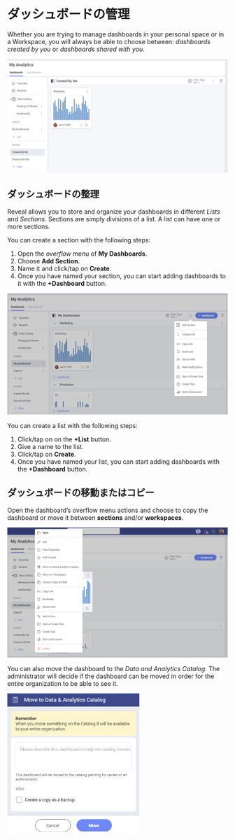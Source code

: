# ダッシュボードの管理

Whether you are trying to manage dashboards in your personal space or in a Workspace, you will always be able to choose between: *dashboards created by you* or *dashboards shared with you*.

<img src="images/dashboard-options.png" alt="Filter for viewing dashboards" class="responsive-img"/>

## ダッシュボードの整理

Reveal allows you to store and organize your dashboards in different *Lists* and *Sections*. Sections are simply divisions of a list. A list can have one or more sections.

You can create a section with the following steps:

1. Open the *overflow* menu of **My Dashboards**.
2. Choose **Add Section**. 
3. Name it and click/tap on **Create**.
4. Once you have named your section, you can start adding dashboards to it with the **+Dashboard** button.

<img src="images/add-section-button.png" alt="Create a section option" class="responsive-img"/>

You can create a list with the following steps:

1. Click/tap on on the **+List** button.
2. Give a name to the list.
3. Click/tap on **Create**.
4. Once you have named your list, you can start adding dashboards with the **+Dashboard** button.

## ダッシュボードの移動またはコピー

Open the dashboard’s overflow menu actions and choose to copy the dashboard or move it between **sections** and/or **workspaces**.

<img src="images/dashboard-overflow-menu-options.png" alt="Displaying the dashboard’s overflow actions" class="responsive-img"/>

You can also move the dashboard to the *Data and Analytics Catalog*. The administrator will decide if the dashboard can be moved in order for the entire organization to be able to see it.

<img src="images/data-and-analytics-catalog.png" alt="A dialog for moving your dashboard to the Data anf Analytics catalog " class="responsive-img" width= "60%"/>
